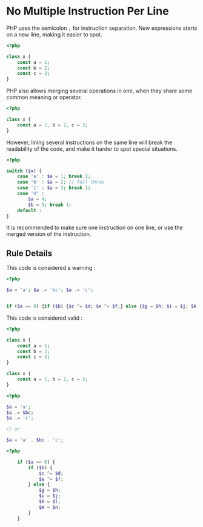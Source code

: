 <!-- Good Practices -->
# No Multiple Instruction Per Line

PHP uses the semicolon `;` for instruction separation. New expressions starts on a new line, making it easier to spot.

```php
<?php

class x {
	const a = 1;
	const b = 2;
	const c = 3;
}

```


PHP also allows merging several operations in one, when they share some common meaning or operator.

```php
<?php

class x {
	const a = 1, b = 2, c = 3;
}

```

However, lining several instructions on the same line will break the readability of the code, and make it harder to spot special situations. 

```php
<?php

switch ($x) {
	case 'a' : $a = 1; break 1;
	case 'b' : $a = 2; // fall throw
	case 'c' : $a = 3; break 1;
	case 'd' : 
		$a = 4; 
		$b = 5; break 1; 
	default : 
}

```

It is recommended to make sure one instruction on one line, or use the merged version of the instruction. 

## Rule Details

This code is considered a warning : 
```php
<?php

$a = 'a'; $a .= 'bc'; $a .= 'c';


if ($a == 0) {if ($b) {$c ^= $d; $e ^= $f;} else {$g = $h; $i = $j; $k = $l; $m = $n;}}

```

This code is considered valid : 

```php
<?php

class x {
	const a = 1;
	const b = 2;
	const c = 3;
}

class x {
	const a = 1, b = 2, c = 3;
}

```


```php
<?php

$a = 'a';
$a .= $bc;
$a .= 'c';

// or

$a = 'a' . $bc . 'c';

```


```php
<?php

    if ($a == 0) {
    	if ($b) {
    		$c ^= $d; 
    		$e ^= $f;
    	} else {
    		$g = $h; 
		    $i = $j; 
		    $k = $l; 
		    $m = $n;
		}
	}

```



